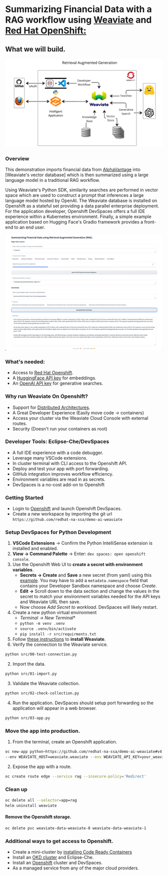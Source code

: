 # Summarizing Financial Data with a RAG workflow using [Weaviate](https://weaviate.io/) and [Red Hat OpenShift:](https://developers.redhat.com/developer-sandbox)

## What we will build.
![rag-demo](images/retrieval-augmented-generation.jpg "retrieval augmented generative search")

### Overview
This demonstration imports financial data from [AlphaVantage](https://www.alphavantage.co)
into [Weaviate's vector database] which is then summarized using a large language model in a traditional
RAG workflow.

Using Weaviate's Python SDK, similarity searches are performed in vector space which are used to construct a prompt that inferences
a large language model hosted by OpenAI. The Weaviate database is installed on Openshift as a stateful set providing
a data parallel enterprise deployment. For the application developer, Openshift DevSpaces offers a full IDE experience
within a Kubernetes environment. Finally, a simple example application based on Hugging Face's Gradio framework provides a front-end to an end user.

![financial-rag](images/finance-rag.png "Financial summary using RAG")

### What's needed:
- Access to [Red Hat Openshift](https://developers.redhat.com/developer-sandbox).
- A [HuggingFace API key](https://huggingface.co/settings/tokens) for embeddings.
- An [OpenAI API key](https://platform.openai.com/account/api-keys) for generative searches.

### Why run Weaviate On Openshift?
- Support for [Distributed Architectures](https://weaviate.io/developers/weaviate/concepts/replication-architecture).
- A Great Developer Experience (Easily move code -> containers)
- Access your cluster via the Weaviate Cloud Console with external routes.
- Security (Doesn't run your containers as root)

### Developer Tools: Eclipse-Che/DevSpaces
- A full IDE experience with a code debugger.
- Leverage many VSCode extensions.
- In cluster terminal with CLI access to the Openshift API.
- Deploy and test your app with port forwarding.
- GitHub integration improves workflow efficiency.
- Environment variables are read in as secrets.
- DevSpaces is a no-cost add-on to Openshift

### Getting Started
- Login to [Openshift](https://developers.redhat.com/developer-sandbox) and launch Openshift DevSpaces.
- Create a new workspace by importing the git url `https://github.com/redhat-na-ssa/demo-ai-weaviate`


### Setup DevSpaces for Python Development
1. **VSCode Extensions** -> Confirm the Python IntelliSense extension is installed and enabled.
1. **View -> Command Palette** -> Enter: `dev spaces: open openshift console`.
1. Use the Openshift Web UI to **create a secret with environment variables**.
   * **Secrets -> Create** and **Save** a new secret (from yaml) using this [example](resources/che-env.yaml). You may have to add a `metadata.namespace` field that contains your Developer Sandbox namespace and choose *Create*.
   * **Edit ->** Scroll down to the data section and change the values in the secret to match your environment variables needed for the API keys and Weaviate URL then save. 
   *  Now choose *Add Secret to workload*. DevSpaces will likely restart.
1. Create a new python virtual environment
      * *Terminal -> New Terminal**
      * `python -m venv .venv`
      * `source .venv/bin/activate`
      * `pip install -r src/requirments.txt`
1. Follow [these instructions](install-weaviate.md) to **install Weaviate**.
1. Verify the connection to the Weaviate service.
```bash
python src/00-test-connection.py
```
2. Import the data.
```bash
python src/01-import.py
```
3. Validate the Weaviate collection.
```bash
python src/02-check-collection.py
```
4. Run the application. DevSpaces should setup port forwarding so the application will appear in a web browser.
```bash
python src/03-app.py
```
### Move the app into production.
1. From the terminal, create an Openshift application.
```bash
oc new-app python~https://github.com/redhat-na-ssa/demo-ai-weaviate#v4 --context-dir=/src --name=rag \
--env WEAVIATE_HOST=weaviate.weaviate --env WEAVIATE_API_KEY=your_weaviate_admin-api-key --env OPENAI_API_KEY=your_openai_api_key
```
2. Expose the app with a route.
```bash
oc create route edge --service rag --insecure-policy='Redirect'
```

### Clean up
```bash
oc delete all --selector=app=rag
helm uninstall weaviate
```

#### Remove the Openshift storage.
```bash
oc delete pvc weaviate-data-weaviate-0 weaviate-data-weaviate-1
```

### Additional ways to get access to Openshift.
- Create a mini-cluster by [installing Code Ready Containers](https://www.okd.io/crc/)
- Install an [OKD cluster](https://www.okd.io/installation/) and Eclipse-Che.
- Install an [Openshift](https://www.redhat.com/en/technologies/cloud-computing/openshift) cluster and DevSpaces.
- As a managed service from any of the major cloud providers.

